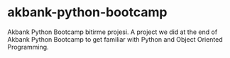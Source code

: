 # akbank-python-bootcamp
Akbank Python Bootcamp bitirme projesi.
A project we did at the end of Akbank Python Bootcamp to get familiar with Python and Object Oriented Programming.
